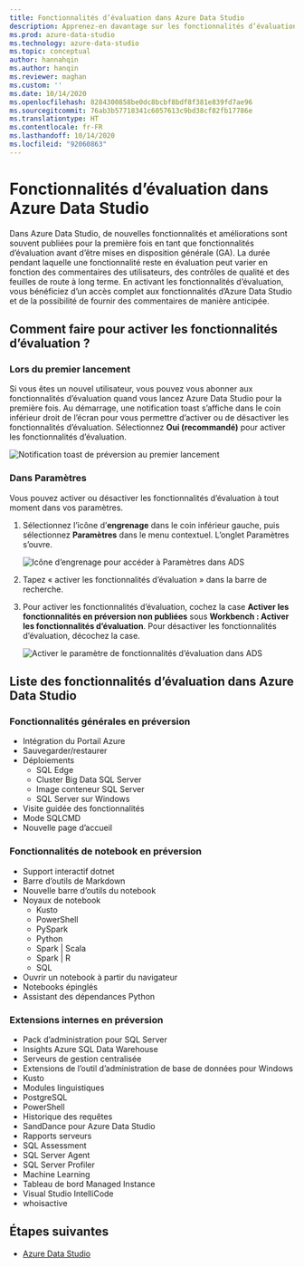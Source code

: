 ```yaml
---
title: Fonctionnalités d’évaluation dans Azure Data Studio
description: Apprenez-en davantage sur les fonctionnalités d’évaluation d’Azure Data Studio et sur leur activation et leur utilisation.
ms.prod: azure-data-studio
ms.technology: azure-data-studio
ms.topic: conceptual
author: hannahqin
ms.author: hanqin
ms.reviewer: maghan
ms.custom: ''
ms.date: 10/14/2020
ms.openlocfilehash: 8284300858be0dc8bcbf8bdf8f381e839fd7ae96
ms.sourcegitcommit: 76ab3b57718341c6057613c9bd38cf82fb17786e
ms.translationtype: HT
ms.contentlocale: fr-FR
ms.lasthandoff: 10/14/2020
ms.locfileid: "92060863"
---
```

# <a name="preview-features-in-azure-data-studio"></a>Fonctionnalités d’évaluation dans Azure Data Studio

Dans Azure Data Studio, de nouvelles fonctionnalités et améliorations sont souvent publiées pour la première fois en tant que fonctionnalités d’évaluation avant d’être mises en disposition générale (GA). La durée pendant laquelle une fonctionnalité reste en évaluation peut varier en fonction des commentaires des utilisateurs, des contrôles de qualité et des feuilles de route à long terme. En activant les fonctionnalités d’évaluation, vous bénéficiez d’un accès complet aux fonctionnalités d’Azure Data Studio et de la possibilité de fournir des commentaires de manière anticipée.

## <a name="how-do-i-enable-preview-features"></a>Comment faire pour activer les fonctionnalités d’évaluation ?

### <a name="on-first-launch"></a>Lors du premier lancement

Si vous êtes un nouvel utilisateur, vous pouvez vous abonner aux fonctionnalités d’évaluation quand vous lancez Azure Data Studio pour la première fois. Au démarrage, une notification toast s’affiche dans le coin inférieur droit de l’écran pour vous permettre d’activer ou de désactiver les fonctionnalités d’évaluation. Sélectionnez **Oui (recommandé)** pour activer les fonctionnalités d’évaluation.

![Notification toast de préversion au premier lancement](./media/getting-started/preview-toast-notification.png)

### <a name="in-settings"></a>Dans Paramètres

Vous pouvez activer ou désactiver les fonctionnalités d’évaluation à tout moment dans vos paramètres.

1. Sélectionnez l’icône d’**engrenage** dans le coin inférieur gauche, puis sélectionnez **Paramètres** dans le menu contextuel. L’onglet Paramètres s’ouvre.

   ![Icône d’engrenage pour accéder à Paramètres dans ADS](./media/settings/open-settings-menu.png)

2. Tapez « activer les fonctionnalités d’évaluation » dans la barre de recherche.

3. Pour activer les fonctionnalités d’évaluation, cochez la case **Activer les fonctionnalités en préversion non publiées** sous **Workbench : Activer les fonctionnalités d’évaluation**. Pour désactiver les fonctionnalités d’évaluation, décochez la case.

   ![Activer le paramètre de fonctionnalités d’évaluation dans ADS](./media/settings/preview-features-settings.png)

## <a name="list-of-preview-features-in-azure-data-studio"></a>Liste des fonctionnalités d’évaluation dans Azure Data Studio

### <a name="general-features-in-preview"></a>Fonctionnalités générales en préversion

* Intégration du Portail Azure
* Sauvegarder/restaurer
* Déploiements
    * SQL Edge
    * Cluster Big Data SQL Server
    * Image conteneur SQL Server
    * SQL Server sur Windows
* Visite guidée des fonctionnalités
*  Mode SQLCMD
* Nouvelle page d’accueil

### <a name="notebook-features-in-preview"></a>Fonctionnalités de notebook en préversion

* Support interactif dotnet
* Barre d’outils de Markdown
*  Nouvelle barre d’outils du notebook
* Noyaux de notebook
    * Kusto
    * PowerShell
    * PySpark
    * Python
    * Spark | Scala
    * Spark | R
    * SQL
* Ouvrir un notebook à partir du navigateur
* Notebooks épinglés
* Assistant des dépendances Python

### <a name="first-party-extensions-in-preview"></a>Extensions internes en préversion

* Pack d’administration pour SQL Server
* Insights Azure SQL Data Warehouse
* Serveurs de gestion centralisée
* Extensions de l’outil d’administration de base de données pour Windows
* Kusto
* Modules linguistiques
* PostgreSQL
* PowerShell
* Historique des requêtes
* SandDance pour Azure Data Studio
* Rapports serveurs
* SQL Assessment
* SQL Server Agent
* SQL Server Profiler
* Machine Learning
* Tableau de bord Managed Instance
* Visual Studio IntelliCode
* whoisactive

## <a name="next-steps"></a>Étapes suivantes

* [Azure Data Studio](what-is.md)
